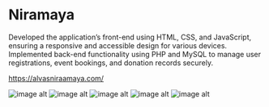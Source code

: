 # Niramaya

Developed the application’s front-end using HTML, CSS, and JavaScript, ensuring a responsive and accessible design for
various devices.
Implemented back-end functionality using PHP and MySQL to manage user registrations, event bookings, and donation
records securely.

https://alvasniraamaya.com/

![image alt]()
![image alt]()
![image alt]()
![image alt]()
![image alt]()
